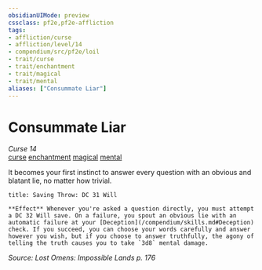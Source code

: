 ```yaml
---
obsidianUIMode: preview
cssclass: pf2e,pf2e-affliction
tags:
- affliction/curse
- affliction/level/14
- compendium/src/pf2e/loil
- trait/curse
- trait/enchantment
- trait/magical
- trait/mental
aliases: ["Consummate Liar"]
---
```

# Consummate Liar
*Curse 14*  
[curse](/rules/traits/curse.md)  [enchantment](/rules/traits/enchantment.md)  [magical](/rules/traits/magical.md)  [mental](/rules/traits/mental.md)  

It becomes your first instinct to answer every question with an obvious and blatant lie, no matter how trivial.

```ad-inline-affliction
title: Saving Throw: DC 31 Will

**Effect** Whenever you're asked a question directly, you must attempt a DC 32 Will save. On a failure, you spout an obvious lie with an automatic failure at your [Deception](/compendium/skills.md#Deception) check. If you succeed, you can choose your words carefully and answer however you wish, but if you choose to answer truthfully, the agony of telling the truth causes you to take `3d8` mental damage.
```

*Source: Lost Omens: Impossible Lands p. 176*